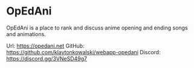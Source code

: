# OpEdAni

OpEdAni is a place to rank and discuss anime opening and ending songs and animations.

Url: https://opedani.net
GitHub: https://github.com/klaytonkowalski/webapp-opedani
Discord: https://discord.gg/3VNeSD49g7